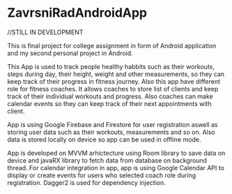 # ZavrsniRadAndroidApp
//STILL IN DEVELOPMENT 

This is final project for college assignment in form of Android application and my second personal project in Android.

This App is used to track people healthy habbits such as their workouts, steps during day, their height, weight and other measurements, so they can
keep track of their progress in fitness journey. 
Also this app have different role for fitness coaches. It allows coaches to store list of clients and keep track of their individual
workouts and progress. Also coaches can make calendar events so they can keep track of their next appointments with client.

App is using Google Firebase and Firestore for user registration aswell as storing user data such as their workouts, measurements and so on.
Also data is stored locally on device so app can be used in offline mode. 

App is developed on MVVM arhictecture using Room library to save data on device and javaRX library to fetch data from database on background thread.
For calendar integration in app, app is using Google Calendar API to display or create events for users who selected coach role during registration.
Dagger2 is used for dependency injection. 
